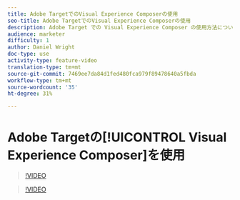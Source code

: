 ```yaml
---
title: Adobe TargetでのVisual Experience Composerの使用
seo-title: Adobe TargetでのVisual Experience Composerの使用
description: Adobe Target での Visual Experience Composer の使用方法について学習します。
audience: marketer
difficulty: 1
author: Daniel Wright
doc-type: use
activity-type: feature-video
translation-type: tm+mt
source-git-commit: 7469ee7da84d1fed480fca979f89478640a5fbda
workflow-type: tm+mt
source-wordcount: '35'
ht-degree: 31%

---
```



# Adobe Targetの[!UICONTROL Visual Experience Composer]を使用

>[!VIDEO](https://video.tv.adobe.com/v/17399/?quality=12)

>[!VIDEO](https://video.tv.adobe.com/v/17401/?quality=12)
